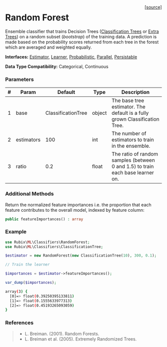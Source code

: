<span style="float:right;"><a href="https://github.com/RubixML/RubixML/blob/master/src/Classifiers/RandomForest.php">[source]</a></span>

# Random Forest
Ensemble classifier that trains Decision Trees ([Classification Trees](classification-tree.md) or [Extra Trees](extra-tree-classifier.md)) on a random subset (*bootstrap*) of the training data. A prediction is made based on the probability scores returned from each tree in the forest which are averaged and weighted equally.

**Interfaces:** [Estimator](../estimator.md), [Learner](../learner.md), [Probabilistic](../probabilistic.md), [Parallel](../parallel.md), [Persistable](../persistable.md)

**Data Type Compatibility:** Categorical, Continuous

### Parameters
| # | Param | Default | Type | Description |
|---|---|---|---|---|
| 1 | base | ClassificationTree | object | The base tree estimator. The default is a fully grown Classification Tree. |
| 2 | estimators | 100 | int | The number of estimators to train in the ensemble. |
| 3 | ratio | 0.2 | float | The ratio of random samples (between 0 and 1.5) to train each base learner on. |

### Additional Methods
Return the normalized feature importances i.e. the proportion that each feature contributes to the overall model, indexed by feature column:
```php
public featureImportances() : array
```

### Example
```php
use Rubix\ML\Classifiers\RandomForest;
use Rubix\ML\Classifiers\ClassificationTree;

$estimator = new RandomForest(new ClassificationTree(10), 300, 0.1);

// Train the learner

$importances = $estimator->featureImportances();

var_dump($importances);
```

```sh
array(3) {
  [0]=> float(0.39250395133811)
  [1]=> float(0.1555633977313)
  [2]=> float(0.45193265093059)
}
```

### References
>- L. Breiman. (2001). Random Forests.
>- L. Breiman et al. (2005). Extremely Randomized Trees.